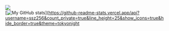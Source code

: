 ![](https://komarev.com/ghpvc/?username=your-github-username&color=dc143c&style=flat-square)
<br>
[![My GitHub stats](https://github-readme-stats.vercel.app/api?username=ssz256&count_private=true&line_height=25&show_icons=true&hide_border=true&theme=tokyonight)](https://github-readme-stats.vercel.app/api?username=ssz256&count_private=true&line_height=25&show_icons=true&hide_border=true&theme=tokyonight
